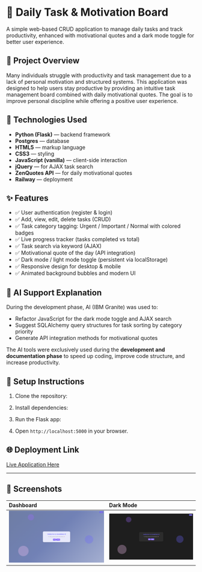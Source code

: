 # 📌 Daily Task & Motivation Board

A simple web-based CRUD application to manage daily tasks and track productivity, enhanced with motivational quotes and a dark mode toggle for better user experience.

## 📖 Project Overview

Many individuals struggle with productivity and task management due to a lack of personal motivation and structured systems. This application was designed to help users stay productive by providing an intuitive task management board combined with daily motivational quotes. The goal is to improve personal discipline while offering a positive user experience.

## 🚀 Technologies Used

- **Python (Flask)** — backend framework
- **Postgres** — database
- **HTML5** — markup language
- **CSS3** — styling
- **JavaScript (vanilla)** — client-side interaction
- **jQuery** — for AJAX task search
- **ZenQuotes API** — for daily motivational quotes
- **Railway** — deployment

## ✨ Features

- ✅ User authentication (register & login)
- ✅ Add, view, edit, delete tasks (CRUD)
- ✅ Task category tagging: Urgent / Important / Normal with colored badges
- ✅ Live progress tracker (tasks completed vs total)
- ✅ Task search via keyword (AJAX)
- ✅ Motivational quote of the day (API integration)
- ✅ Dark mode / light mode toggle (persistent via localStorage)
- ✅ Responsive design for desktop & mobile
- ✅ Animated background bubbles and modern UI

## 🤖 AI Support Explanation

During the development phase, AI (IBM Granite) was used to:
- Refactor JavaScript for the dark mode toggle and AJAX search
- Suggest SQLAlchemy query structures for task sorting by category priority
- Generate API integration methods for motivational quotes

The AI tools were exclusively used during the **development and documentation phase** to speed up coding, improve code structure, and increase productivity.

## 📝 Setup Instructions

1. Clone the repository:

2. Install dependencies:

3. Run the Flask app:

4. Open `http://localhost:5000` in your browser.

## 🌐 Deployment Link

[Live Application Here](https://your-app-deployment-link.com)

---

## 📸 Screenshots

| Dashboard | Dark Mode |
|:-------------|:------------|
| ![screenshot](static/screenshots/dashboard.png) | ![screenshot](static/screenshots/darkmode.png) |

